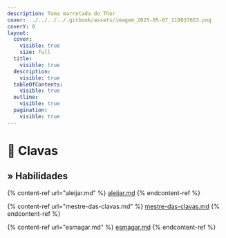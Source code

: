```yaml
---
description: Toma marretada do Thor
cover: ../../../../.gitbook/assets/imagem_2025-05-07_110037653.png
coverY: 0
layout:
  cover:
    visible: true
    size: full
  title:
    visible: true
  description:
    visible: true
  tableOfContents:
    visible: true
  outline:
    visible: true
  pagination:
    visible: true
---
```


# 🔨 Clavas

## » Habilidades

{% content-ref url="aleijar.md" %}
[aleijar.md](aleijar.md)
{% endcontent-ref %}

{% content-ref url="mestre-das-clavas.md" %}
[mestre-das-clavas.md](mestre-das-clavas.md)
{% endcontent-ref %}

{% content-ref url="esmagar.md" %}
[esmagar.md](esmagar.md)
{% endcontent-ref %}
